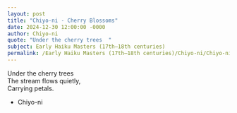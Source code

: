 ```yaml
---
layout: post
title: "Chiyo-ni - Cherry Blossoms"
date: 2024-12-30 12:00:00 -0000
author: Chiyo-ni
quote: "Under the cherry trees  "
subject: Early Haiku Masters (17th–18th centuries)
permalink: /Early Haiku Masters (17th–18th centuries)/Chiyo-ni/Chiyo-ni - Cherry Blossoms
---
```


Under the cherry trees  
The stream flows quietly,  
Carrying petals.

- Chiyo-ni
